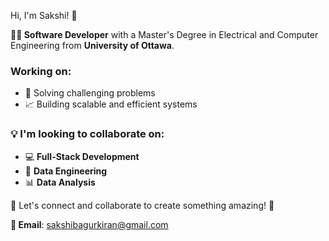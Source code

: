 Hi, I'm Sakshi! 👋

**👨‍💻 Software Developer** with a Master's Degree in Electrical and Computer Engineering from **University of Ottawa**. 

### Working on:
- 🤖 Solving challenging problems
- 📈 Building scalable and efficient systems

### 💡 I'm looking to collaborate on:
- 💻 **Full-Stack Development**
- 📁 **Data Engineering**
- 📊 **Data Analysis**

🚀 Let's connect and collaborate to create something amazing! 🌟

**📧 Email**: [sakshibagurkiran@gmail.com](mailto:sakshibagurkiran@gmail.com)

<!--
**SakshiKiran/SakshiKiran** is a ✨ _special_ ✨ repository because its `README.md` (this file) appears on your GitHub profile.

Here are some ideas to get you started:

- 🔭 I’m currently working on ...
- 🌱 I’m currently learning ...
- 👯 I’m looking to collaborate on ...
- 🤔 I’m looking for help with ...
- 💬 Ask me about ...
- 📫 How to reach me: ...
- 😄 Pronouns: ...
- ⚡ Fun fact: ...
-->
